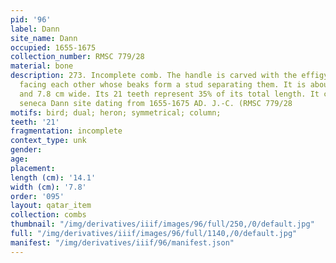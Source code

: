 ```yaml
---
pid: '96'
label: Dann
site_name: Dann
occupied: 1655-1675
collection_number: RMSC 779/28
material: bone
description: 273. Incomplete comb. The handle is carved with the effigy of two herons
  facing each other whose beaks form a stud separating them. It is about 14.1 cm high
  and 7.8 cm wide. Its 21 teeth represent 35% of its total length. It comes from the
  seneca Dann site dating from 1655-1675 AD. J.-C. (RMSC 779/28
motifs: bird; dual; heron; symmetrical; column;
teeth: '21'
fragmentation: incomplete
context_type: unk
gender:
age:
placement:
length (cm): '14.1'
width (cm): '7.8'
order: '095'
layout: qatar_item
collection: combs
thumbnail: "/img/derivatives/iiif/images/96/full/250,/0/default.jpg"
full: "/img/derivatives/iiif/images/96/full/1140,/0/default.jpg"
manifest: "/img/derivatives/iiif/96/manifest.json"
---
```

